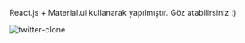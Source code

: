 React.js + Material.ui kullanarak yapılmıştır. Göz atabilirsiniz :)

![twitter-clone](https://user-images.githubusercontent.com/78920463/121821731-864f1f80-cca3-11eb-84d9-acdbbfc9ceb8.JPG)

